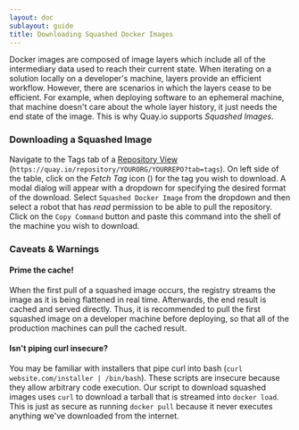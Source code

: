 ```yaml
---
layout: doc
sublayout: guide
title: Downloading Squashed Docker Images
---
```


Docker images are composed of image layers which include all of the intermediary data used to reach their current state.
When iterating on a solution locally on a developer's machine, layers provide an efficient workflow.
However, there are scenarios in which the layers cease to be efficient.
For example, when deploying software to an ephemeral machine, that machine doesn't care about the whole layer history, it just needs the end state of the image.
This is why Quay.io supports _Squashed Images_.

### Downloading a Squashed Image

Navigate to the <span class="tab-reference"><i class="tab-icon fa fa-tags"></i>Tags</span> tab of a [Repository View](/guides/repo-view.html) (`https://quay.io/repository/YOURORG/YOURREPO?tab=tags`).
On left side of the table, click on the _Fetch Tag_ icon (<i class="fa fa-download"></i>) for the tag you wish to download.
A modal dialog will appear with a dropdown for specifying the desired format of the download.
Select `Squashed Docker Image` from the dropdown and then select a robot that has _read_ permission to be able to pull the repository.
Click on the `Copy Command` button and paste this command into the shell of the machine you wish to download.


### Caveats & Warnings

#### Prime the cache!

When the first pull of a squashed image occurs, the registry streams the image as it is being flattened in real time.
Afterwards, the end result is cached and served directly.
Thus, it is recommended to pull the first squashed image on a developer machine before deploying, so that all of the production machines can pull the cached result.

#### Isn't piping curl insecure?

You may be familiar with installers that pipe curl into bash (`curl website.com/installer | /bin/bash`).
These scripts are insecure because they allow arbitrary code execution.
Our script to download squashed images uses `curl` to download a tarball that is streamed into `docker load`.
This is just as secure as running `docker pull` because it never executes anything we've downloaded from the internet.
